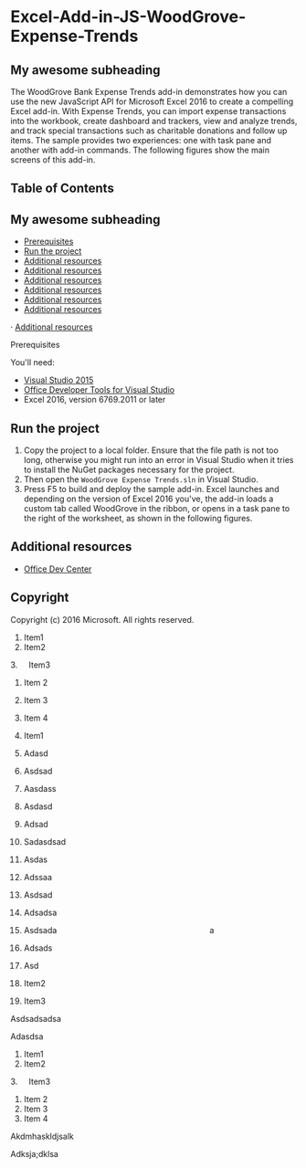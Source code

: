 
# Excel-Add-in-JS-WoodGrove-Expense-Trends

## My awesome subheading

The WoodGrove Bank Expense Trends add-in demonstrates how you can use the new JavaScript API for Microsoft Excel 2016 to create a compelling Excel add-in. With Expense Trends, you can import expense transactions into the workbook, create dashboard and trackers, view and analyze trends, and track special transactions such as charitable donations and follow up items. The sample provides two experiences: one with task pane and another with add-in commands. The following figures show the main screens of this add-in.

## Table of Contents

## My awesome subheading

*   [Prerequisites](#prerequisites)
*   [Run the project](#run-the-project)
*   [Additional resources](#additional-resources)
*   [Additional resources](#additional-resources)
*   [Additional resources](#additional-resources)
*   [Additional resources](#additional-resources)
*   [Additional resources](#additional-resources)
*   [Additional resources](#additional-resources)

· [Additional resources](#additional-resources)

Prerequisites

You'll need:

*   [Visual Studio 2015](https://www.visualstudio.com/downloads/download-visual-studio-vs.aspx)
*   [Office Developer Tools for Visual Studio](https://www.visualstudio.com/en-us/features/office-tools-vs.aspx)
*   Excel 2016, version 6769.2011 or later

## Run the project

1.  Copy the project to a local folder. Ensure that the file path is not too long, otherwise you might run into an error in Visual Studio when it tries to install the NuGet packages necessary for the project.
2.  Then open the `WoodGrove Expense Trends.sln` in Visual Studio.
3.  Press F5 to build and deploy the sample add-in. Excel launches and depending on the version of Excel 2016 you've, the add-in loads a custom tab called WoodGrove in the ribbon, or opens in a task pane to the right of the worksheet, as shown in the following figures.

## Additional resources

*   [Office Dev Center](http://dev.office.com/)

## Copyright

Copyright (c) 2016 Microsoft. All rights reserved.

1.  Item1
2.  Item2

3.     Item3

 1.  Item 2
 2.  Item 3

 1.  Item 4

1.  Item1

 1.  Adasd

 1.  Asdsad

 1.  Aasdass

 1.  Asdasd

 3.  Adsad

 3.  Sadasdsad

 1.  Asdas

 1.  Adssaa

 1.  Asdsad

 3.  Adsadsa             
 4.  Asdsada                                                                    a
 5.  Adsads
 6.  Asd

3.  Item2
4.  Item3

Asdsadsadsa

Adasdsa

1.  Item1
2.  Item2

3.     Item3

 1.  Item 2
 2.  Item 3
 3.  Item 4

Akdmhaskldjsalk

Adksja;dklsa
